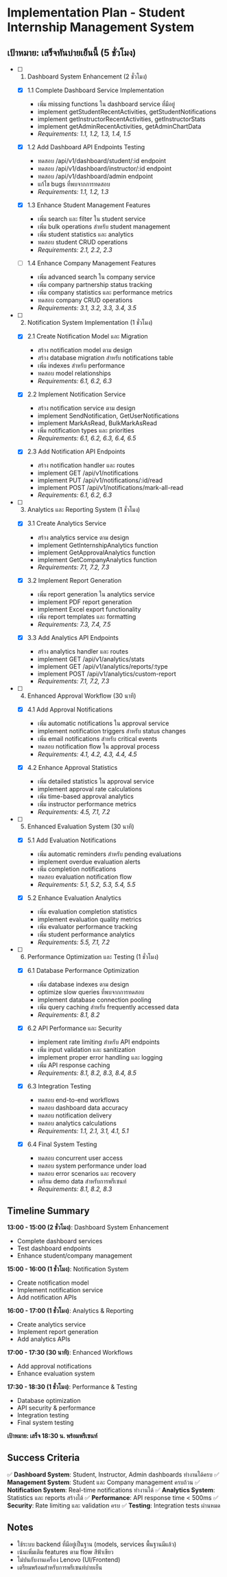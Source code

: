 # Implementation Plan - Student Internship Management System

## เป้าหมาย: เสร็จทันบ่ายเย็นนี้ (5 ชั่วโมง)

- [ ] 1. Dashboard System Enhancement (2 ชั่วโมง)
  - [x] 1.1 Complete Dashboard Service Implementation
    - เพิ่ม missing functions ใน dashboard service ที่มีอยู่
    - implement getStudentRecentActivities, getStudentNotifications
    - implement getInstructorRecentActivities, getInstructorStats
    - implement getAdminRecentActivities, getAdminChartData
    - _Requirements: 1.1, 1.2, 1.3, 1.4, 1.5_

  - [x] 1.2 Add Dashboard API Endpoints Testing
    - ทดสอบ /api/v1/dashboard/student/:id endpoint
    - ทดสอบ /api/v1/dashboard/instructor/:id endpoint
    - ทดสอบ /api/v1/dashboard/admin endpoint
    - แก้ไข bugs ที่พบจากการทดสอบ
    - _Requirements: 1.1, 1.2, 1.3_

  - [x] 1.3 Enhance Student Management Features
    - เพิ่ม search และ filter ใน student service
    - เพิ่ม bulk operations สำหรับ student management
    - เพิ่ม student statistics และ analytics
    - ทดสอบ student CRUD operations
    - _Requirements: 2.1, 2.2, 2.3_

  - [ ] 1.4 Enhance Company Management Features
    - เพิ่ม advanced search ใน company service
    - เพิ่ม company partnership status tracking
    - เพิ่ม company statistics และ performance metrics
    - ทดสอบ company CRUD operations
    - _Requirements: 3.1, 3.2, 3.3, 3.4, 3.5_

- [ ] 2. Notification System Implementation (1 ชั่วโมง)
  - [x] 2.1 Create Notification Model และ Migration
    - สร้าง notification model ตาม design
    - สร้าง database migration สำหรับ notifications table
    - เพิ่ม indexes สำหรับ performance
    - ทดสอบ model relationships
    - _Requirements: 6.1, 6.2, 6.3_

  - [x] 2.2 Implement Notification Service
    - สร้าง notification service ตาม design
    - implement SendNotification, GetUserNotifications
    - implement MarkAsRead, BulkMarkAsRead
    - เพิ่ม notification types และ priorities
    - _Requirements: 6.1, 6.2, 6.3, 6.4, 6.5_

  - [x] 2.3 Add Notification API Endpoints
    - สร้าง notification handler และ routes
    - implement GET /api/v1/notifications
    - implement PUT /api/v1/notifications/:id/read
    - implement POST /api/v1/notifications/mark-all-read
    - _Requirements: 6.1, 6.2, 6.3_

- [ ] 3. Analytics และ Reporting System (1 ชั่วโมง)
  - [x] 3.1 Create Analytics Service
    - สร้าง analytics service ตาม design
    - implement GetInternshipAnalytics function
    - implement GetApprovalAnalytics function
    - implement GetCompanyAnalytics function
    - _Requirements: 7.1, 7.2, 7.3_

  - [x] 3.2 Implement Report Generation
    - เพิ่ม report generation ใน analytics service
    - implement PDF report generation
    - implement Excel export functionality
    - เพิ่ม report templates และ formatting
    - _Requirements: 7.3, 7.4, 7.5_

  - [x] 3.3 Add Analytics API Endpoints
    - สร้าง analytics handler และ routes
    - implement GET /api/v1/analytics/stats
    - implement GET /api/v1/analytics/reports/:type
    - implement POST /api/v1/analytics/custom-report
    - _Requirements: 7.1, 7.2, 7.3_

- [ ] 4. Enhanced Approval Workflow (30 นาที)
  - [x] 4.1 Add Approval Notifications
    - เพิ่ม automatic notifications ใน approval service
    - implement notification triggers สำหรับ status changes
    - เพิ่ม email notifications สำหรับ critical events
    - ทดสอบ notification flow ใน approval process
    - _Requirements: 4.1, 4.2, 4.3, 4.4, 4.5_

  - [x] 4.2 Enhance Approval Statistics
    - เพิ่ม detailed statistics ใน approval service
    - implement approval rate calculations
    - เพิ่ม time-based approval analytics
    - เพิ่ม instructor performance metrics
    - _Requirements: 4.5, 7.1, 7.2_

- [ ] 5. Enhanced Evaluation System (30 นาที)
  - [x] 5.1 Add Evaluation Notifications
    - เพิ่ม automatic reminders สำหรับ pending evaluations
    - implement overdue evaluation alerts
    - เพิ่ม completion notifications
    - ทดสอบ evaluation notification flow
    - _Requirements: 5.1, 5.2, 5.3, 5.4, 5.5_

  - [x] 5.2 Enhance Evaluation Analytics
    - เพิ่ม evaluation completion statistics
    - implement evaluation quality metrics
    - เพิ่ม evaluator performance tracking
    - เพิ่ม student performance analytics
    - _Requirements: 5.5, 7.1, 7.2_

- [ ] 6. Performance Optimization และ Testing (1 ชั่วโมง)
  - [x] 6.1 Database Performance Optimization
    - เพิ่ม database indexes ตาม design
    - optimize slow queries ที่พบจากการทดสอบ
    - implement database connection pooling
    - เพิ่ม query caching สำหรับ frequently accessed data
    - _Requirements: 8.1, 8.2_

  - [x] 6.2 API Performance และ Security
    - implement rate limiting สำหรับ API endpoints
    - เพิ่ม input validation และ sanitization
    - implement proper error handling และ logging
    - เพิ่ม API response caching
    - _Requirements: 8.1, 8.2, 8.3, 8.4, 8.5_

  - [x] 6.3 Integration Testing
    - ทดสอบ end-to-end workflows
    - ทดสอบ dashboard data accuracy
    - ทดสอบ notification delivery
    - ทดสอบ analytics calculations
    - _Requirements: 1.1, 2.1, 3.1, 4.1, 5.1_

  - [x] 6.4 Final System Testing
    - ทดสอบ concurrent user access
    - ทดสอบ system performance under load
    - ทดสอบ error scenarios และ recovery
    - เตรียม demo data สำหรับการพรีเซนท์
    - _Requirements: 8.1, 8.2, 8.3_

## Timeline Summary

**13:00 - 15:00 (2 ชั่วโมง)**: Dashboard System Enhancement

- Complete dashboard services
- Test dashboard endpoints
- Enhance student/company management

**15:00 - 16:00 (1 ชั่วโมง)**: Notification System

- Create notification model
- Implement notification service
- Add notification APIs

**16:00 - 17:00 (1 ชั่วโมง)**: Analytics & Reporting

- Create analytics service
- Implement report generation
- Add analytics APIs

**17:00 - 17:30 (30 นาที)**: Enhanced Workflows

- Add approval notifications
- Enhance evaluation system

**17:30 - 18:30 (1 ชั่วโมง)**: Performance & Testing

- Database optimization
- API security & performance
- Integration testing
- Final system testing

**เป้าหมาย: เสร็จ 18:30 น. พร้อมพรีเซนท์**

## Success Criteria

✅ **Dashboard System**: Student, Instructor, Admin dashboards ทำงานได้ครบ
✅ **Management System**: Student และ Company management ครบถ้วน
✅ **Notification System**: Real-time notifications ทำงานได้
✅ **Analytics System**: Statistics และ reports สร้างได้
✅ **Performance**: API response time < 500ms
✅ **Security**: Rate limiting และ validation ครบ
✅ **Testing**: Integration tests ผ่านหมด

## Notes

- ใช้ระบบ backend ที่มีอยู่เป็นฐาน (models, services พื้นฐานมีแล้ว)
- เน้นเพิ่มเติม features ตาม flow สีฟ้าเขียว
- ไม่ปนกับงานเครื่อง Lenovo (UI/Frontend)
- เตรียมพร้อมสำหรับการพรีเซนท์บ่ายเย็น
